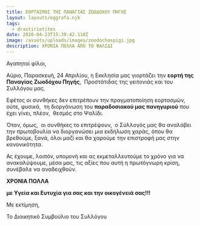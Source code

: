 ```yaml
---
title: ΕΟΡΤΑΣΜΟΣ ΤΗΣ ΠΑΝΑΓΙΑΣ ΖΩΟΔΟΧΟΥ ΠΗΓΗΣ
layout: layouts/eggrafa.njk
tags:
  - drastiriotites
date: 2020-04-23T15:39:42.118Z
image: /assets/uploads/images/zoodochospigi.jpg
description: ΧΡΟΝΙΑ ΠΟΛΛΑ ΑΠΟ ΤΟ ΨΑΛΙΔΙ
---
```

Αγαπητοί φίλοι,

Αύριο, Παρασκευή, 24 Απριλίου, η Εκκλησία μας γιορτάζει την **εορτή της Παναγίας Ζωοδόχου Πηγής**,  Προστάτιδας της γειτονιάς και του Συλλόγου μας.

Εφέτος οι συνθήκες δεν επιτρέπουν την πραγματοποίηση εορτασμών, ούτε, φυσικά,  τη διοργάνωση του **παραδοσιακού μας πανηγυριού** που έχει γίνει, πλέον,  θεσμός στο Ψαλίδι. 

Όταν, όμως,  οι συνθήκες το επιτρέψουν,  ο Σύλλογός μας θα αναλάβει την πρωτοβουλία να διοργανώσει μια εκδήλωση χαράς, όπου θα βρεθούμε, ξανά, όλοι μαζί και θα χαρούμε την επιστροφή μας στην κανονικότητα.



Ας έχουμε, λοιπόν, υπομονή και ας εκμεταλλευτούμε το χρόνο για να ανακαλύψουμε, μέσα μας, τις αξίες που αυτή η πρωτόγνωρη κρίση, συνέβαλε να αναδειχθούν.



**ΧΡΟΝΙΑ ΠΟΛΛΑ**  

**με Υγεία και Ευτυχία για σας και την οικογένειά σας!!!**



Με εκτίμηση,

Το Διοικητικό Συμβούλιο του Συλλόγου
